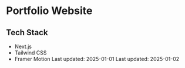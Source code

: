 # Portfolio Website

## Tech Stack

- Next.js
- Tailwind CSS
- Framer Motion
Last updated: 2025-01-01
Last updated: 2025-01-02
